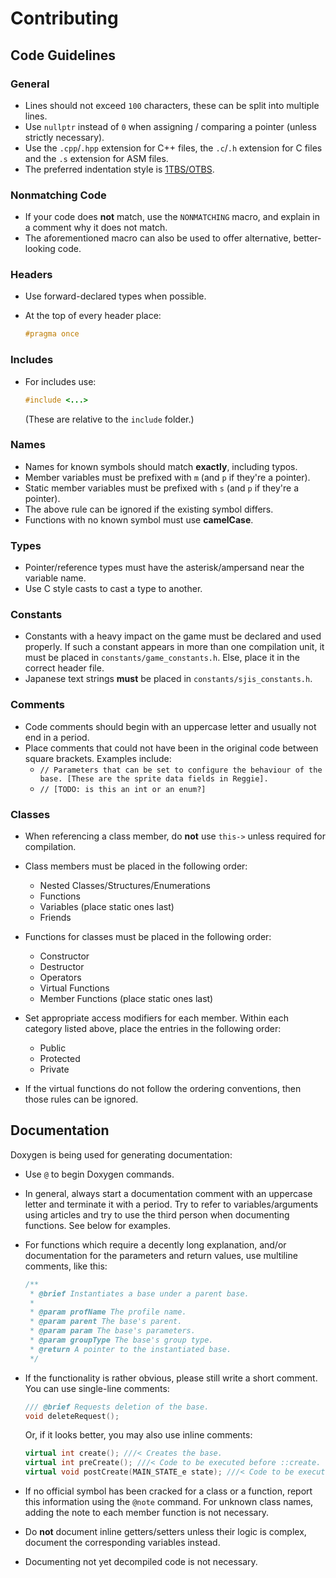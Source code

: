 # Contributing

## Code Guidelines

### General

- Lines should not exceed `100` characters, these can be split into multiple lines.
- Use `nullptr` instead of `0` when assigning / comparing a pointer (unless strictly necessary).
- Use the `.cpp`/`.hpp` extension for C++ files, the `.c`/`.h` extension for C files and the `.s` extension for ASM files.
- The preferred indentation style is [1TBS/OTBS](https://en.wikipedia.org/wiki/Indent_style#Variant:_1TBS_(OTBS)).

### Nonmatching Code

- If your code does **not** match, use the `NONMATCHING` macro, and explain in a comment why it does not match.
- The aforementioned macro can also be used to offer alternative, better-looking code.

### Headers

- Use forward-declared types when possible.
- At the top of every header place:

    ```c++
    #pragma once
    ```

### Includes

- For includes use:

    ```c++
    #include <...>
    ```

    (These are relative to the `include` folder.)

### Names

- Names for known symbols should match **exactly**, including typos.
- Member variables must be prefixed with `m` (and `p` if they're a pointer).
- Static member variables must be prefixed with `s` (and `p` if they're a pointer).
- The above rule can be ignored if the existing symbol differs.
- Functions with no known symbol must use **camelCase**.

### Types

- Pointer/reference types must have the asterisk/ampersand near the variable name.
- Use C style casts to cast a type to another.

### Constants

- Constants with a heavy impact on the game must be declared and used properly. If such a constant appears in more than one compilation unit, it must be placed in `constants/game_constants.h`. Else, place it in the correct header file.
- Japanese text strings **must** be placed in `constants/sjis_constants.h`.

### Comments

- Code comments should begin with an uppercase letter and usually not end in a period.
- Place comments that could not have been in the original code between square brackets. Examples include:
   - `// Parameters that can be set to configure the behaviour of the base. [These are the sprite data fields in Reggie].`
   - `// [TODO: is this an int or an enum?]`

### Classes

- When referencing a class member, do **not** use `this->` unless required for compilation.
- Class members must be placed in the following order:
  - Nested Classes/Structures/Enumerations
  - Functions
  - Variables (place static ones last)
  - Friends

- Functions for classes must be placed in the following order:
  - Constructor
  - Destructor
  - Operators
  - Virtual Functions
  - Member Functions (place static ones last)

- Set appropriate access modifiers for each member. Within each category listed above, place the entries in the following order:
  - Public
  - Protected
  - Private

- If the virtual functions do not follow the ordering conventions, then those rules can be ignored.

## Documentation

Doxygen is being used for generating documentation:
- Use `@` to begin Doxygen commands.
- In general, always start a documentation comment with an uppercase letter and terminate it with a period. Try to refer to variables/arguments using articles and try to use the third person when documenting functions. See below for examples.
- For functions which require a decently long explanation, and/or documentation for the parameters and return values, use multiline comments, like this:
  ```cpp
  /**
   * @brief Instantiates a base under a parent base.
   *
   * @param profName The profile name.
   * @param parent The base's parent.
   * @param param The base's parameters.
   * @param groupType The base's group type.
   * @return A pointer to the instantiated base.
   */
  ```

- If the functionality is rather obvious, please still write a short comment. You can use single-line comments:
  ```cpp
  /// @brief Requests deletion of the base.
  void deleteRequest();
  ```

  Or, if it looks better, you may also use inline comments:
  ```cpp
  virtual int create(); ///< Creates the base.
  virtual int preCreate(); ///< Code to be executed before ::create.
  virtual void postCreate(MAIN_STATE_e state); ///< Code to be executed after ::create.
  ```

- If no official symbol has been cracked for a class or a function, report this information using the `@note` command. For unknown class names, adding the note to each member function is not necessary.
- Do **not** document inline getters/setters unless their logic is complex, document the corresponding variables instead.
- Documenting not yet decompiled code is not necessary.
